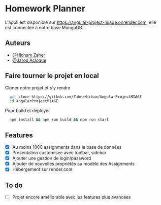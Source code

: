 
# Homework Planner

L'appli est disponible sur https://angular-project-miage.onrender.com, elle est  connectée à notre base MongoDB.

## Auteurs

- [@Hicham Zaher](https://github.com/ZaherHicham)
- [@Jarod Acloque](https://github.com/PogJaja)



## Faire tourner le projet en local

Cloner notre projet et s'y rendre
```bash
  git clone https://github.com/ZaherHicham/AngularProjectMIAGE
  cd AngularProjectMIAGE
```
Pour build et déployer
```bash
  npm install && npm run build && npm run start
```


## Features

- [x] Au moins 1000 assignments dans la base de données
- [x] Presentation customisee avec toolbar, sidebar
- [x] Ajouter une gestion de login/password
- [x] Ajouter de nouvelles propriétés au modèle des Assignments
- [x] Hébergement sur render.com

## To do
- [ ] Projet encore améliorable avec les features plus avancées

